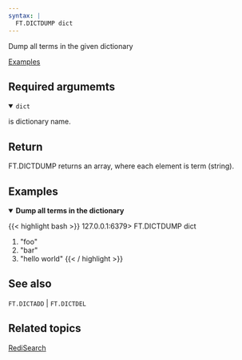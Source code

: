 ```yaml
---
syntax: |
  FT.DICTDUMP dict
---
```


Dump all terms in the given dictionary

[Examples](#examples)

## Required argumemts

<details open>
<summary><code>dict</code></summary>

is dictionary name.
</details>

## Return

FT.DICTDUMP returns an array, where each element is term (string).

## Examples

<details open>
<summary><b>Dump all terms in the dictionary</b></summary>

{{< highlight bash >}}
127.0.0.1:6379> FT.DICTDUMP dict
1) "foo"
2) "bar"
3) "hello world"
{{< / highlight >}}
</details>

## See also

`FT.DICTADD` | `FT.DICTDEL`

## Related topics

[RediSearch](/docs/stack/search)


